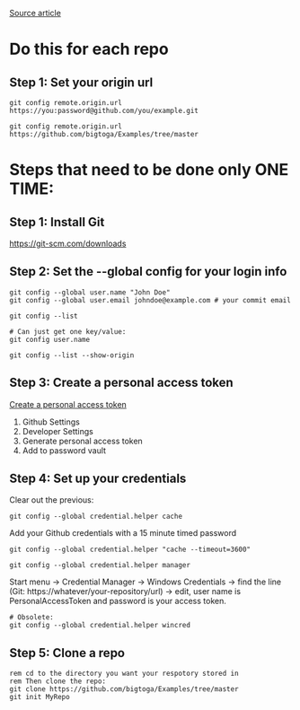 [Source article](https://git-scm.com/book/en/v2/Getting-Started-First-Time-Git-Setup)

# Do this for each repo
## Step 1: Set your origin url
~~~
git config remote.origin.url https://you:password@github.com/you/example.git

git config remote.origin.url https://github.com/bigtoga/Examples/tree/master
~~~



# Steps that need to be done only ONE TIME:
## Step 1: Install Git
<a href="https://git-scm.com/downloads" target="_new">https://git-scm.com/downloads</a>

## Step 2: Set the --global config for your login info
~~~
git config --global user.name "John Doe"
git config --global user.email johndoe@example.com # your commit email

git config --list

# Can just get one key/value:
git config user.name

git config --list --show-origin
~~~

## Step 3: Create a personal access token
[Create a personal access token](https://help.github.com/en/github/authenticating-to-github/creating-a-personal-access-token-for-the-command-line)
1. Github Settings
2. Developer Settings
3. Generate personal access token
4. Add to password vault

## Step 4: Set up your credentials
Clear out the previous:
~~~
git config --global credential.helper cache
~~~

Add your Github credentials with a 15 minute timed password
~~~
git config --global credential.helper "cache --timeout=3600"
~~~

~~~
git config --global credential.helper manager
~~~

Start menu → Credential Manager → Windows Credentials → find the line (Git: https://whatever/your-repository/url) → edit, user name is PersonalAccessToken and password is your access token.

~~~
# Obsolete:
git config --global credential.helper wincred
~~~

## Step 5: Clone a repo
~~~
rem cd to the directory you want your respotory stored in
rem Then clone the repo:
git clone https://github.com/bigtoga/Examples/tree/master
git init MyRepo
